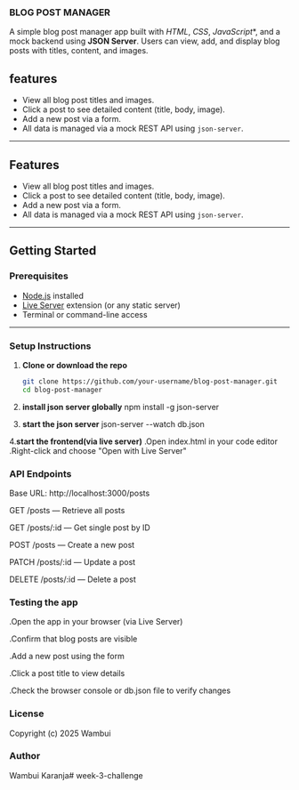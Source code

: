 ###  BLOG POST MANAGER

A simple blog post manager app built with *HTML*, *CSS*, *JavaScript**, and a mock backend using **JSON Server**. Users can view, add, and display blog posts with titles, content, and images.

## features

- View all blog post titles and images.
- Click a post to see detailed content (title, body, image).
- Add a new post via a form.
- All data is managed via a mock REST API using `json-server`.



---

## Features

- View all blog post titles and images.
- Click a post to see detailed content (title, body, image).
- Add a new post via a form.
- All data is managed via a mock REST API using `json-server`.

---

## Getting Started

### Prerequisites

- [Node.js](https://nodejs.org/) installed
- [Live Server](https://marketplace.visualstudio.com/items?itemName=ritwickdey.LiveServer) extension (or any static server)
- Terminal or command-line access

---

### Setup Instructions

1. **Clone or download the repo**  
   ```bash
   git clone https://github.com/your-username/blog-post-manager.git
   cd blog-post-manager

 2. **install json server globally**
npm install -g json-server

 3. **start the json server**
json-server --watch db.json

 4.**start the frontend(via live server)**
   .Open index.html in your code editor
   .Right-click and choose "Open with Live Server"

   ### API Endpoints
 Base URL: http://localhost:3000/posts

 GET /posts — Retrieve all posts

 GET /posts/:id — Get single post by ID

 POST /posts — Create a new post

 PATCH /posts/:id — Update a post

 DELETE /posts/:id — Delete a post

 ### Testing the app
 .Open the app in your browser (via Live Server)

 .Confirm that blog posts are visible

 .Add a new post using the form

 .Click a post title to view details

 .Check the browser console or db.json file to verify changes

 ### License
   Copyright (c) 2025 Wambui

 ### Author
  Wambui Karanja# week-3-challenge
